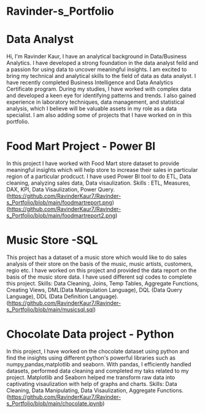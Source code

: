 # Ravinder-s_Portfolio
# Data Analyst
Hi, I'm Ravinder Kaur, I have an analytical background in Data/Business Analytics. I have developed a strong foundation in the data analyst feild and a passion for using data to uncover meaningful insights. I am excited to bring my technical and analytical skills to the field of data  as data analyst.
I have recently completed Business Intelligence and Data Analytics Certificate program. During my studies, I have worked with complex data and developed a keen eye for identifying patterns and trends. I also gained experience in laboratory techniques, data management, and statistical analysis, which I believe will be valuable assets in my role as a data specialist.
I am also adding some of projects that I have worked on in this portfolio.

# Food Mart Project - Power BI
In this project I have worked with Food Mart store dataset to provide meaningful insights which will help store to increase their sales in particular region of a particular prodcuct.
I have used Power BI tool to do ETL, Data cleaning, analyzing sales data, Data visaulization.
Skills : ETL, Measures, DAX, KPI, Data Visaulization, Power Query.
(https://github.com/RavinderKaur7/Ravinder-s_Portfolio/blob/main/foodmartreport.png)
(https://github.com/RavinderKaur7/Ravinder-s_Portfolio/blob/main/foodmartreport2.png)

# Music Store -SQL
This project has a dataset of a music store which would like to do sales analysis of their store on the basis of the music, music artists, customers, regio etc. I have worked on this project and provided the data report on the basis of the music store data. I have used different sql codes to complete this project.
Skills: Data Cleaning, Joins, Temp Tables, Aggregate Functions, Creating Views, DML(Data Manipulation Language), DQL (Data Query Language), DDL (Data Definition Language).
(https://github.com/RavinderKaur7/Ravinder-s_Portfolio/blob/main/musicsql.sql)

# Chocolate Data project - Python

In this project, I have worked on the chocolate dataset using python and find the insights using different python's powerful libraries such as numpy,pandas,matplotlib and seaborn. With pandas, I efficiently handled datasets, performed data cleaning and completed my taks related to my project. Matplotlib and Seaborn helped me transform raw data into captivating visaulization with help of graphs and charts.
Skills: Data Cleaning, Data Manipulating, Data Visaulization, Aggregate Functions.
(https://github.com/RavinderKaur7/Ravinder-s_Portfolio/blob/main/chocolate.ipynb)

